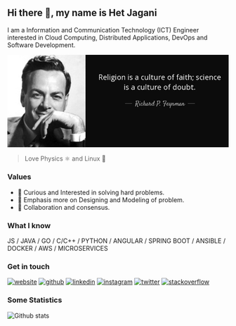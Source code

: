 ## Hi there 👋, my name is Het Jagani

I am a Information and Communication Technology (ICT) Engineer interested in Cloud Computing, Distributed Applications, DevOps and Software Development.

![There are two ways of creating software.](https://raw.githubusercontent.com/hetjagani/hetjagani/master/feynman.jpg)
> Love Physics ⚛️ and Linux 🐧

### Values
- 🍎 Curious and Interested in solving hard problems.
- 📐 Emphasis more on Designing and Modeling of problem.
- 🙌 Collaboration and consensus.

### What I know
JS / JAVA / GO / C/C++ / PYTHON / ANGULAR / SPRING BOOT / ANSIBLE / DOCKER / AWS / MICROSERVICES

### Get in touch
[<img src='https://cdn.jsdelivr.net/npm/simple-icons@3.0.1/icons/icloud.svg' alt='website' height='35'>](https://hetjagani.imfast.io)  [<img src='https://cdn.jsdelivr.net/npm/simple-icons@3.0.1/icons/github.svg' alt='github' height='35'>](https://github.com/hetjagani)  [<img src='https://cdn.jsdelivr.net/npm/simple-icons@3.0.1/icons/linkedin.svg' alt='linkedin' height='35'>](https://www.linkedin.com/in/het-jagani-225705142/)  [<img src='https://cdn.jsdelivr.net/npm/simple-icons@3.0.1/icons/instagram.svg' alt='instagram' height='35'>](https://www.instagram.com/het_jagani_/)  [<img src='https://cdn.jsdelivr.net/npm/simple-icons@3.0.1/icons/twitter.svg' alt='twitter' height='35'>](https://twitter.com/jagani_het)  [<img src='https://cdn.jsdelivr.net/npm/simple-icons@3.0.1/icons/stackoverflow.svg' alt='stackoverflow' height='40'>](https://stackoverflow.com/users/7833624/het-jagani?tab=profile)


### Some Statistics
![Github stats](https://github-readme-stats.vercel.app/api?username=hetjagani&show_icons=true)
